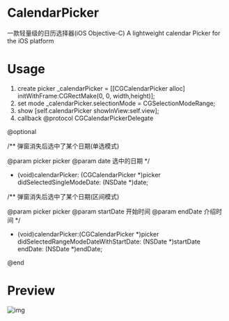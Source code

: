 # CalendarPicker
一款轻量级的日历选择器(iOS Objective-C)
A lightweight calendar Picker for the iOS platform


# Usage

1. create picker _calendarPicker = [[CGCalendarPicker alloc] initWithFrame:CGRectMake(0, 0, width,height)];
2. set mode      _calendarPicker.selectionMode = CGSelectionModeRange;
3. show            [self.calendarPicker showInView:self.view];
4. callback 
@protocol CGCalendarPickerDelegate <NSObject>

@optional

/**
弹窗消失后选中了某个日期(单选模式)

@param picker picker
@param date 选中的日期
*/
- (void)calendarPicker: (CGCalendarPicker *)picker didSelectedSingleModeDate: (NSDate *)date;


/**
弹窗消失后选中了某个日期(区间模式)

@param picker picker
@param startDate 开始时间
@param endDate 介绍时间
*/
- (void)calendarPicker:(CGCalendarPicker *)picker didSelectedRangeModeDateWithStartDate: (NSDate *)startDate endDate: (NSDate *)endDate;

@end


# Preview

![img](https://github.com/Winerywine/CalendarPicker/blob/master/Calendar_record.gif)
